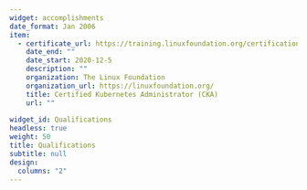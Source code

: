 ```yaml
---
widget: accomplishments
date_format: Jan 2006
item:
  - certificate_url: https://training.linuxfoundation.org/certification/certified-kubernetes-administrator-cka/
    date_end: ""
    date_start: 2020-12-5
    description: ""
    organization: The Linux Foundation
    organization_url: https://linuxfoundation.org/
    title: Certified Kubernetes Administrator (CKA)
    url: ""
  
widget_id: Qualifications
headless: true
weight: 50
title: Qualifications
subtitle: null
design:
  columns: "2"
---
```

